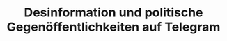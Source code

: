 ---
id: "desinformation" # nochmal überlegen
method: "Seminar und Übung"
institution: "Fakultät für Wirtschafts- und Sozialwissenschaften"
title: "Desinformation und politische Gegenöffentlichkeiten auf Telegram"
title_project: 
title_short: "Desinformation"
period: "Apr 23 ­­- Mar 24 (12 months)"
foerderlinie: "Transferorientierte Data Literacy"
round: "2"
lecture2go: 
uhh_url: "https://www.hcl.uni-hamburg.de/ddlitlab/data-literacy-lehrlabor/zweite-foerderrunde/18-desinformation.html"
contributors: "Kostiantyn Yanchenko, Laura Laugwitz, Nadja Schaetz"
mentor: "Prof. Dr. Juliane Lischka"
quote: "Das Seminar betrachtet das globale Phänomen Desinformation vor dem Hintergrund von Gegenöffentlichkeiten auf sozialen Plattformen. Dabei steht die Rolle von Telegram als Plattform für Internet-Persönlichkeiten in der Verschwörungsszene und Datenquelle für die Untersuchung extremistischer Bewegungen im Mittelpunkt."
text: |
    ## Rückblick und Ergebnisse

    Ausgehend vom Forschungsstand und einer methodischen Einführung zur investigativen digitalen Ethnographie untersuchten Studierende der Medien- und Kommunikationswissenschaft sowie der Politikwissenschaft in diesem Projekt selbstgewählte Fallbeispiele zu Desinformation und Verschwörungsnarrativen. Im ersten Abschnitt der Veranstaltung wurden die sozio-technischen Entstehungsbedingungen, die Anhänger:innen sowie argumentative Merkmale von politischen Verschwörungsnarrativen aus interdisziplinärer Perspektive in den Blick genommen.

    Im zweiten Abschnitt wurden dann strukturierte und unstrukturierte Daten zu den Fallbeispielen über die Telegram-Api und das Telegram-Monitoring-Tool des Transferpartners Kollektiv data4transparency erhoben. Die Bilder, Videos, Texte und Metadaten wurden mit Hilfe von Jupyter-Notebooks analysiert. Da die öffentlich zugänglichen Daten ohne das explizite Einverständnis der Absender:innen erhoben und ausgewertet wurden, wurden auch Fragen zu Ethik und Datenschutz reflektiert. So entwickelten die Teilnehmenden ein Verständnis für Desinformation und Verschwörungsnarrative, für Dateninfrastrukturen und Datenanalysen sowie für Datenschutz und IT-Sicherheit im Kontext von sozialen Plattformen. Mit der Visualisierung der Ergebnisse lernten die Teilnehmenden außerdem, Erkenntnisse für die Öffentlichkeit zu präsentieren.

image: "https://www.hcl.uni-hamburg.de/16955366/christian-wiediger-gwkioaj5ab4-unsplash-733x414-06b0c8c7300fc2dd53a3bbef38026b8187217b71.jpg"
image_credit: "christian wiediger / unsplash"
link_external:
stine: "SoSe 2023 & WiSe 2023/24:  Seminar & Übung https://www.stine.uni-hamburg.de/scripts/mgrqispi.dll?APPNAME=CampusNet&PRGNAME=COURSEDETAILS&ARGUMENTS=-N000000000000001,-N000605,-N0,-N384455259287277,-N384455259252278,-N0,-N0,-N3,-APZoLYqPfxfRZPuoSeWLYvzRe4BPacZeARooTvjHfxQVZcD7FPU57mupaxqatmZRIVWPSOU5tRgcdPbZ0CuovfomLfZaN3SoCWMHSfj5VHBooHIomVjWKczL0Rd6W4Mc9RNNtRDm9VjLMPocdmdPLWdZI3BRDfSAN4DmdOd2wVUcZ3uPNHSovxdZkOomhHfVjVQV-OgeZQoLDvYHqcdADmzwaVMUwHSF-xoLBcqGzOjVFeURFHoRBHqHtfgRl4Ue9O-mFVQUoOIUJmMH8eQPJvSAHxqGJVNGTRBPx7Qof7NRxvf6uxZf9vdPkWqw5Rjlj4fKQQSHjxMi-fdGl7QHNmgowQSPvvB2NVZ7ZvY2ZQzlweYKoVBLZWN5UxQUT7ZpZWBKMPgWdYDHZQgmNRMAjxQPYfoPJOB5xOqwz3Y2tOQWxOSHefoPz3ffNCQWdONGWvZLUVWWCPzK5xIct4omQVomtxzKL4B5McMPVxfmmOdNw4fPCHQmHCfHSOfPdPDLKv-UTRf7d7MHAOUpWfjWuHf5w3Y6uVDUoOWWPvffjxfUA4fRb7NwKvQm9RgRSvNLLOoPJYYP5RzcZOd9AYfwyfDV6OSHJCQL34WoEcMWYHNW07fHvPo7ARSoWOdc67Mo7OWRbegRUff2weuH6PD5E7WUKPU53HYV6WdmSmqZLmd6yVfRe7ZPLcDcFVjL7vzwgPWK6WQ76RYZbVjoXCWfZOoRFcgRBHdyZHuKh7ucNv-D9xoD-copj4gmMOuKTeZLW, https://www.stine.uni-hamburg.de/scripts/mgrqispi.dll?APPNAME=CampusNet&PRGNAME=COURSEDETAILS&ARGUMENTS=-N000000000000001,-N000605,-N0,-N386074609896913,-N386074609894914,-N0,-N0,-N3,-AYUf6OZVjvNAbVQmPvjVFObZgvoU0eYDZRDAIYgL7mWoUYoWgVQi9mQLDWZPTe-muHWK84URqHMoLHBwZHjpzQz6gvoKXVWRSRSA7VgpvOuRJOSA0YflN4qHKrqN9QYZ5euPzxzUzrUL6PdGXHWm0VZRgVuUKfMPtOfmHxS5FONNAHdHtxBL8cjWbHMR37Y5e7ZUHHdFAcoUSmo5yQjiAVjPDPBGsPBLLxDmzxjoxYWPEm-oSHB6VPUoWOtN-foedVWUYPNPdfSPEWYRvfBR6QWUWxMideuPUfWPaWNKHrML3PqUeRZKw7MlNQ-L-QML9vIHPVSpQ7DZIv-o-fBH5QDG7RSPJvYRKfDA8xMpxYWHEWYoamI5UOW794BAacUWAPQmNHqmzxqeAx-oM3oDdvYR-cDmMQ-paPfnFrqRexDmHPNWJvIHsODDNWjoYcgLjOBl63oHk7f29VNodVdZMYuAg4gPYRqPBcQWlmoKuRIWgHqWtOjR6HuLA3WKDCfWaeYmLvSAqmfZ0vDLBrqK7PSmCxul9Yui9QqLufjK0YSpjvB6JVjAVYqUDWQoeeqGM4SmecqUafUpwcd6VQfGK3zLxfBKgP-RuOzKerq76PSUxQoKvczUm4fAyVoHYefobPqRSYBHLHDG-HNRC7Y5LWNRwQqGLRDL3ckZyPtNZHf6IYbNdcDwo4YAKeDLymz6dWYmsYD5y7uRIHBofWoL6cj79RU5JHfW0PSAqvMfwVUnAvUms4YwlvYWJcURXRSmW"
---